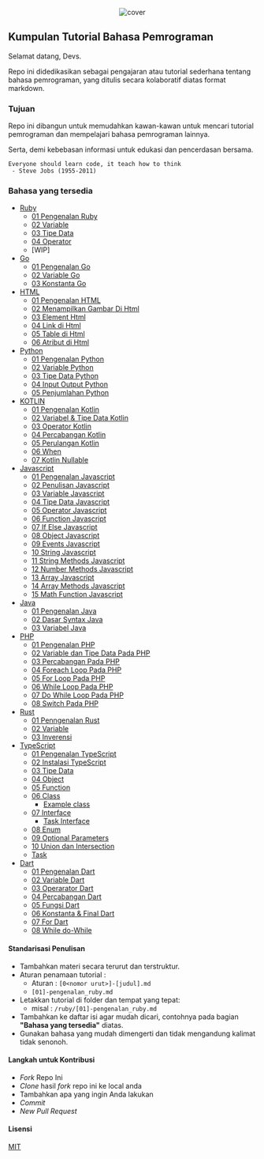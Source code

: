 <div align='center'>

![cover](https://raw.githubusercontent.com/imamsutono/bahasa-pemrograman/master/assets/cover.png)

</div>

## Kumpulan Tutorial Bahasa Pemrograman

Selamat datang, Devs.

Repo ini didedikasikan sebagai pengajaran atau tutorial sederhana tentang bahasa pemrograman, yang ditulis secara kolaboratif diatas format markdown.

### Tujuan

Repo ini dibangun untuk memudahkan kawan-kawan untuk mencari tutorial pemrograman dan mempelajari bahasa pemrograman lainnya.

Serta, demi kebebasan informasi untuk edukasi dan pencerdasan bersama.

```
Everyone should learn code, it teach how to think
 - Steve Jobs (1955-2011)
```

### Bahasa yang tersedia

- [Ruby](./ruby)
  - [01 Pengenalan Ruby](./ruby/[01]-pengenalan_ruby.md)
  - [02 Variable](./ruby/[02]-variable.md)
  - [03 Tipe Data](./ruby/[03]-tipe_data.md)
  - [04 Operator](./ruby/[04]-operator.md)
  - [WIP]
- [Go](./go)
  - [01 Pengenalan Go](./go/[01]-pengenalan_go.md)
  - [02 Variable Go](./go/[02]-variable_go.md)
  - [03 Konstanta Go](./go/[03]-konstanta_go.md)
- [HTML](./html)
  - [01 Pengenalan HTML](./html/[01]-pengenalan_html.md)
  - [02 Menampilkan Gambar Di Html](./html/[02]-menampilkan_gambar_di_html.md)
  - [03 Element Html](./html/[03]-element_html.md)
  - [04 Link di Html](./html/[04]-link_html.md)
  - [05 Table di Html](./html/[05]-table_html.md)
  - [06 Atribut di Html](./html/[06]-atribut_html.md)
- [Python](./python)
  - [01 Pengenalan Python](./python/[01]-pengenalan_python.md)
  - [02 Variable Python](./python/[02]-variable_python.md)
  - [03 Tipe Data Python](./python/[03]-tipe_data_python.md)
  - [04 Input Output Python](./python/[04]-input_output_python.md)
  - [05 Penjumlahan Python](./python/[05]-penjumlahan_python.md)
- [KOTLIN](./kotlin)
  - [01 Pengenalan Kotlin](./kotlin/[01]-pengenalan-kotlin.md)
  - [02 Variabel & Tipe Data Kotlin](./kotlin[02]-variabel_dan_tipe_data_kotlin.md)
  - [03 Operator Kotlin](./kotlin[03]-operator_kotlin.md)
  - [04 Percabangan Kotlin](./kotlin[04]-percabangan_kotlin.md)
  - [05 Perulangan Kotlin](./kotlin[05]-perulangan_kotlin.md)
  - [06 When](./kotlin[06]-WhenExpressions.md)
  - [07 Kotlin Nullable](./kotlin/[07]-tipe_null.md)
- [Javascript](./javascript)
  - [01 Pengenalan Javascript](./javascript/[01]-pengenalan_javascript.md)
  - [02 Penulisan Javascript](./javascript/[02]-Penulisan_JavaScript.md)
  - [03 Variable Javascript](./javascript/[03]-Variable_JavaScript.md)
  - [04 Tipe Data Javascript](./javascript/[04]-TipeData_JavaScript.md)
  - [05 Operator Javascript](./javascript/[05]-Operator_JavaScript.md)
  - [06 Function Javascript](./javascript/[06]-Function_JavaScript.md)
  - [07 If Else Javascript](./javascript/[07]-ifElse_JavaScript.md)
  - [08 Object Javascript](./javascript/[08]-Object_JavaScript.md)
  - [09 Events Javascript](./javascript/[09]-Events_JavaScript.md)
  - [10 String Javascript](./javascript/[10]-String_JavaScript.md)
  - [11 String Methods Javascript](./javascript/[11]-String_Methods_JavaScript.md)
  - [12 Number Methods Javascript](./javascript/[12]-Number_Methods_JavaScript.md)
  - [13 Array Javascript](./javascript/[13]-Array_JavaScript.md)
  - [14 Array Methods Javascript](./javascript/[14]-Array_Method_JavaScript.md)
  - [15 Math Function Javascript](./javascript/[15]-Math_Function_JavaScript.md)
- [Java](./java)
  - [01 Pengenalan Java](./java/[01]-pengenalanan-java.md)
  - [02 Dasar Syntax Java](./java/[02]-dasar-syntax-java.md)
  - [03 Variabel Java](./java/[03]-variabel-java.md)
- [PHP](./php)
  - [01 Pengenalan PHP](./php/[01]-pengenalan-php.md)
  - [02 Variable dan Tipe Data Pada PHP](./php/[02]-variable-php.md)
  - [03 Percabangan Pada PHP](./php/[03]-conditional-php.md)
  - [04 Foreach Loop Pada PHP](./php/[04]-foreach-loop-php.md)
  - [05 For Loop Pada PHP](./php/[05]-for-loop-php.md)
  - [06 While Loop Pada PHP](./php/[06]-while-loop-php.md)
  - [07 Do While Loop Pada PHP](./php/[07]-do-while-loop-php.md)
  - [08 Switch Pada PHP](./php/[08]-switch-php.md)
- [Rust](./rust)
  - [01 Penngenalan Rust](./rust/[01]-pengenalan-rust.md)
  - [02 Variable](./rust/[02]-variable.md)
  - [03 Inverensi](./rust/[03]-inferensi.md)
- [TypeScript](./typescript)
  - [01 Pengenalan TypeScript](./typescript/pengenalan-typescript.md)
  - [02 Instalasi TypeScript](./typescript/instalasi_TypeScript.md)
  - [03 Tipe Data](./typescript/tipe_data.md)
  - [04 Object](./typescript/object.md)
  - [05 Function](./typescript/function.md)
  - [06 Class](./typescript/class.md)
    - [Example class](./typescript/contoh_class.ts)
  - [07 Interface](./typescript/interface.md)
    - [Task Interface](./typescript/task_interface.ts)
  - [08 Enum](./typescript/enum.md)
  - [09 Optional Parameters](./typescript/optionalParameter.md)
  - [10 Union dan Intersection](./typescript/union_dan_intersection.md)
  - [Task](./typescript/task.ts)
- [Dart](./dart)
  - [01 Pengenalan Dart](./dart/[01]-pengenalan_dart.md)
  - [02 Variable Dart](./dart/[02]-variable_dart.md)
  - [03 Operarator Dart](./dart/[03]-operarator_dart.md)
  - [04 Percabangan Dart](./dart/[04]-percabangan_dart.md)
  - [05 Fungsi Dart](./dart/[05]-function_dart.md)
  - [06 Konstanta & Final Dart](./dart/[06]-constants_dan_final_dart.md)
  - [07 For Dart](./dart/[07]-for_dart.md)
  - [08 While do-While](./dart/[08]-do_while_dart.md)

#### Standarisasi Penulisan

- Tambahkan materi secara terurut dan terstruktur.
- Aturan penamaan tutorial :
  - Aturan : `[0<nomor urut>]-[judul].md`
  - `[01]-pengenalan_ruby.md`
- Letakkan tutorial di folder dan tempat yang tepat:
  - misal : `/ruby/[01]-pengenalan_ruby.md`
- Tambahkan ke daftar isi agar mudah dicari, contohnya pada bagian **"Bahasa yang tersedia"** diatas.
- Gunakan bahasa yang mudah dimengerti dan tidak mengandung kalimat tidak senonoh.

#### Langkah untuk Kontribusi

- _Fork_ Repo Ini
- _Clone_ hasil _fork_ repo ini ke local anda
- Tambahkan apa yang ingin Anda lakukan
- _Commit_
- _New Pull Request_

#### Lisensi

[MIT](./LICENSE)
